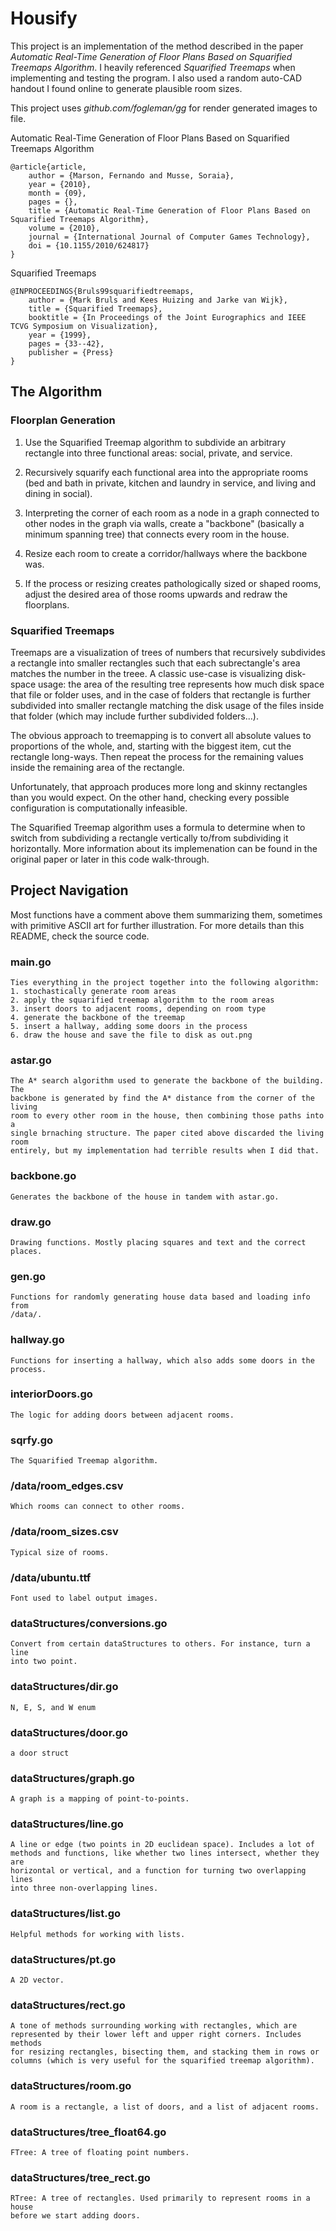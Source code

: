 # Housify

This project is an implementation of the method described in the paper
*Automatic Real-Time Generation of Floor Plans Based on Squarified Treemaps
Algorithm*. I heavily referenced *Squarified Treemaps* when implementing and
testing the program. I also used a random auto-CAD handout I found online to
generate plausible room sizes.

This project uses *github.com/fogleman/gg* for render generated images to file.

Automatic Real-Time Generation of Floor Plans Based on Squarified Treemaps Algorithm

    @article{article,
		author = {Marson, Fernando and Musse, Soraia},
		year = {2010},
		month = {09},
		pages = {},
		title = {Automatic Real-Time Generation of Floor Plans Based on Squarified Treemaps Algorithm},
		volume = {2010},
		journal = {International Journal of Computer Games Technology},
		doi = {10.1155/2010/624817}
	}


Squarified Treemaps

    @INPROCEEDINGS{Bruls99squarifiedtreemaps,
		author = {Mark Bruls and Kees Huizing and Jarke van Wijk},
		title = {Squarified Treemaps},
		booktitle = {In Proceedings of the Joint Eurographics and IEEE TCVG Symposium on Visualization},
		year = {1999},
		pages = {33--42},
		publisher = {Press}
	}

## The Algorithm

### Floorplan Generation

1. Use the Squarified Treemap algorithm to subdivide an arbitrary rectangle
   into three functional areas: social, private, and service.

2. Recursively squarify each functional area into the appropriate rooms (bed
   and bath in private, kitchen and laundry in service, and living and dining
   in social).

3. Interpreting the corner of each room as a node in a graph connected to other
   nodes in the graph via walls, create a "backbone" (basically a minimum
   spanning tree) that connects every room in the house.

4. Resize each room to create a corridor/hallways where the backbone was.

5. If the process or resizing creates pathologically sized or shaped rooms,
   adjust the desired area of those rooms upwards and redraw the floorplans.

### Squarified Treemaps

Treemaps are a visualization of trees of numbers that recursively subdivides a
rectangle into smaller rectangles such that each subrectangle's area matches
the number in the treee. A classic use-case is visualizing disk-space usage:
the area of the resulting tree represents how much disk space that file or
folder uses, and in the case of folders that rectangle is further subdivided
into smaller rectangle matching the disk usage of the files inside that folder
(which may include further subdivided folders...). 

The obvious approach to treemapping is to convert all absolute values to
proportions of the whole, and, starting with the biggest item, cut the
rectangle long-ways. Then repeat the process for the remaining values inside
the remaining area of the rectangle.

Unfortunately, that approach produces more long and skinny rectangles than you
would expect. On the other hand, checking every possible configuration is
computationally infeasible.

The Squarified Treemap algorithm uses a formula to determine when to switch
from subdividing a rectangle vertically to/from subdividing it horizontally.
More information about its implemenation can be found in the original paper or
later in this code walk-through.

## Project Navigation

Most functions have a comment above them summarizing them, sometimes with
primitive ASCII art for further illustration. For more details than this
README, check the source code.

### main.go
    Ties everything in the project together into the following algorithm:
	1. stochastically generate room areas
	2. apply the squarified treemap algorithm to the room areas
	3. insert doors to adjacent rooms, depending on room type
	4. generate the backbone of the treemap
	5. insert a hallway, adding some doors in the process
	6. draw the house and save the file to disk as out.png

### astar.go
	The A* search algorithm used to generate the backbone of the building. The
	backbone is generated by find the A* distance from the corner of the living
	room to every other room in the house, then combining those paths into a
	single brnaching structure. The paper cited above discarded the living room
	entirely, but my implementation had terrible results when I did that.

### backbone.go
	Generates the backbone of the house in tandem with astar.go.

### draw.go
	Drawing functions. Mostly placing squares and text and the correct places.

### gen.go
	Functions for randomly generating house data based and loading info from
	/data/.

### hallway.go
	Functions for inserting a hallway, which also adds some doors in the process.

### interiorDoors.go
	The logic for adding doors between adjacent rooms.

### sqrfy.go
	The Squarified Treemap algorithm.


### /data/room_edges.csv
	Which rooms can connect to other rooms.

### /data/room_sizes.csv
	Typical size of rooms.

### /data/ubuntu.ttf
	Font used to label output images.


### dataStructures/conversions.go
	Convert from certain dataStructures to others. For instance, turn a line
	into two point.

### dataStructures/dir.go
	N, E, S, and W enum

### dataStructures/door.go
	a door struct

### dataStructures/graph.go
	A graph is a mapping of point-to-points.

### dataStructures/line.go
	A line or edge (two points in 2D euclidean space). Includes a lot of
	methods and functions, like whether two lines intersect, whether they are
	horizontal or vertical, and a function for turning two overlapping lines
	into three non-overlapping lines.

### dataStructures/list.go
	Helpful methods for working with lists.

### dataStructures/pt.go
	A 2D vector.

### dataStructures/rect.go
	A tone of methods surrounding working with rectangles, which are
	represented by their lower left and upper right corners. Includes methods
	for resizing rectangles, bisecting them, and stacking them in rows or
	columns (which is very useful for the squarified treemap algorithm).

### dataStructures/room.go
	A room is a rectangle, a list of doors, and a list of adjacent rooms.

### dataStructures/tree_float64.go
	FTree: A tree of floating point numbers.

### dataStructures/tree_rect.go
	RTree: A tree of rectangles. Used primarily to represent rooms in a house
	before we start adding doors.
